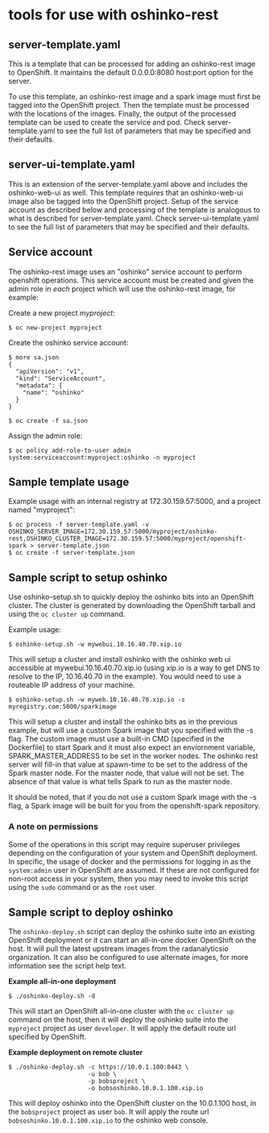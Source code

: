 # tools for use with oshinko-rest

## server-template.yaml

This is a template that can be processed for adding an oshinko-rest
image to OpenShift. It maintains the default 0.0.0.0:8080 host:port option
for the server.

To use this template, an oshinko-rest image and a spark image must
first be tagged into the OpenShift project. Then the template must be
processed with the locations of the images. Finally, the output of the
processed template can be used to create the service and pod. Check
server-template.yaml to see the full list of parameters that may be
specified and their defaults.

## server-ui-template.yaml

This is an extension of the server-template.yaml above and includes the
oshinko-web-ui as well. This template requires that an oshinko-web-ui
image also be tagged into the OpenShift project. Setup of the service
account as described below and processing of the template is analogous
to what is described for server-template.yaml. Check server-ui-template.yaml
to see the full list of parameters that may be specified and their defaults.

## Service account

The oshinko-rest image uses an "oshinko" service account to perform openshift
operations. This service account must be created and given the admin role in
*each* project which will use the oshinko-rest image, for example:

Create a new project *myproject*:

    $ oc new-project myproject

Create the oshinko service account:

    $ more sa.json
    {
      "apiVersion": "v1",
      "kind": "ServiceAccount",
      "metadata": {
        "name": "oshinko"
      }
    }

    $ oc create -f sa.json

Assign the admin role:

    $ oc policy add-role-to-user admin system:serviceaccount:myproject:oshinko -n myproject

## Sample template usage

Example usage with an internal registry at 172.30.159.57:5000, and a project
named "myproject":

    $ oc process -f server-template.yaml -v OSHINKO_SERVER_IMAGE=172.30.159.57:5000/myproject/oshinko-rest,OSHINKO_CLUSTER_IMAGE=172.30.159.57:5000/myproject/openshift-spark > server-template.json
    $ oc create -f server-template.json

## Sample script to setup oshinko
Use oshinko-setup.sh to quickly deploy the oshinko bits into an OpenShift cluster.
The cluster is generated by downloading the OpenShift tarball and using
the `oc cluster up` command.

Example usage:

    $ oshinko-setup.sh -w mywebui.10.16.40.70.xip.io

This will setup a cluster and install oshinko with the oshinko web ui
accessible at mywebui.10.16.40.70.xip.io (using xip.io is a way to
get DNS to resolve to the IP, 10.16.40.70 in the example).  You would
need to use a routeable IP address of your machine.

    $ oshinko-setup.sh -w myweb.10.16.40.70.xip.io -s myregistry.com:5000/sparkimage

This will setup a cluster and install the oshinko bits as in the previous
example, but will use a custom Spark image that you specified with the
-s flag.  The custom image must use a built-in CMD (specified in the
Dockerfile) to start Spark and it must also expect an enviornment variable,
SPARK_MASTER_ADDRESS to be set in the worker nodes.  The oshinko rest server
will fill-in that value at spawn-time to be set to the address of the Spark
master node.  For the master node, that value will not be set.  The absence
of that value is what tells Spark to run as the master node.

It should be noted, that if you do not use a custom Spark image with
the -s flag, a Spark image will be built for you from the openshift-spark
repository.

### A note on permissions

Some of the operations in this script may require superuser privileges
depending on the configuration of your system and OpenShift deployment. In
specific, the usage of docker and the permissions for logging in as the
`system:admin` user in OpenShift are assumed. If these are not configured for
non-root access in your system, then you may need to invoke this script using
the `sudo` command or as the `root` user.

## Sample script to deploy oshinko

The `oshinko-deploy.sh` script can deploy the oshinko suite into an existing
OpenShift deployment or it can start an all-in-one docker OpenShift on the
host. It will pull the latest upstream images from the radanalyticsio
organization. It can also be configured to use alternate images, for more
information see the script help text.

**Example all-in-one deployment**

    $ ./oshinko-deploy.sh -d

This will start an OpenShift all-in-one cluster with the `oc cluster up`
command on the host, then it will deploy the oshinko suite into the
`myproject` project as user `developer`. It will apply the default route
url specified by OpenShift.

**Example deployment on remote cluster**

    $ ./oshinko-deploy.sh -c https://10.0.1.100:8443 \
                          -u bob \
                          -p bobsproject \
                          -o bobsoshinko.10.0.1.100.xip.io

This will deploy oshinko into the OpenShift cluster on the 10.0.1.100 host,
in the `bobsproject` project as user `bob`. It will apply the route url
`bobsoshinko.10.0.1.100.xip.io` to the oshinko web console.
